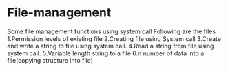 # File-management
Some file management functions using system call
Following are the files
  1.Permission levels of existing file
  2.Creating file using System call
  3.Create and write a string to file using system call.
  4.Read a string from file using system call.
  5.Variable length string to a file
  6.n number of data into a file(copying structure into file)
